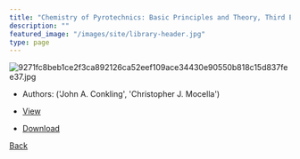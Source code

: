 ```yaml
---
title: "Chemistry of Pyrotechnics: Basic Principles and Theory, Third Edition"
description: ""
featured_image: "/images/site/library-header.jpg"
type: page
---
```


![9271fc8beb1ce2f3ca892126ca52eef109ace34430e90550b818c15d837fee37.jpg](https://drive.google.com/uc?export=view&id=1Nl7GzL6W4oyJcvA2tt_5kSoGSQA4Kg7g)
* Authors: ('John A. Conkling', 'Christopher J. Mocella')
* [View](https://drive.google.com/uc?export=view&id=1FmY95dLPirOALbJ2M90CIiQr56_SXbm-)

* [Download](https://drive.google.com/uc?export=download&id=1FmY95dLPirOALbJ2M90CIiQr56_SXbm-)

[Back](http://localhost:1313/library/ebooks/
)